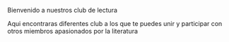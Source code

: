 Bienvenido a nuestros club de lectura

Aqui encontraras diferentes club a los que te puedes unir y participar con otros miembros apasionados por la literatura


